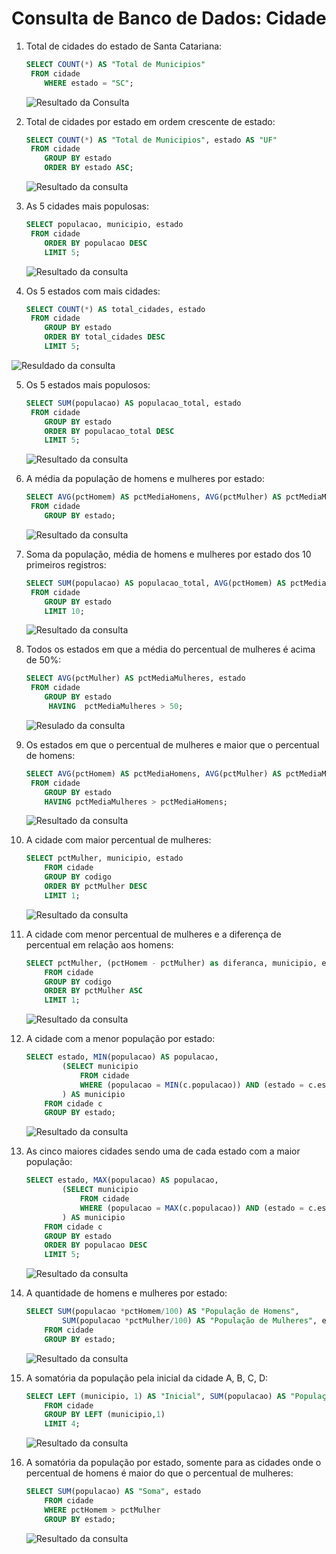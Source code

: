 # Consulta de Banco de Dados: Cidade

1. Total de cidades do estado de Santa Catariana:

   ```sql
   SELECT COUNT(*) AS "Total de Municipios"
   	FROM cidade
       WHERE estado = "SC";
   ```

   ![Resultado da Consulta](/home/daniloquirino/Imagens/ScreenShots/screenshot_2022-08-09_15-16-18.png)

2. Total de cidades por estado em ordem crescente de estado:

   ```sql
   SELECT COUNT(*) AS "Total de Municipios", estado AS "UF"
   	FROM cidade
       GROUP BY estado
       ORDER BY estado ASC;
   ```
   
   ![Resultado da consulta](/home/daniloquirino/Imagens/ScreenShots/screenshot_2022-08-09_15-21-12.png)

3. As 5 cidades mais populosas:

   ```sql
   SELECT populacao, municipio, estado
   	FROM cidade
       ORDER BY populacao DESC
       LIMIT 5;
   ```

   ![Resultado da consulta](/home/daniloquirino/Imagens/ScreenShots/screenshot_2022-08-09_15-25-59.png)

4. Os 5 estados com mais cidades:

   ```sql
   SELECT COUNT(*) AS total_cidades, estado
   	FROM cidade
       GROUP BY estado
       ORDER BY total_cidades DESC
       LIMIT 5;
   ```
   

![Resuldado da consulta](/home/daniloquirino/Imagens/ScreenShots/screenshot_2022-08-09_15-29-43.png)

5. Os 5 estados mais populosos:

   ```sql
   SELECT SUM(populacao) AS populacao_total, estado
   	FROM cidade
       GROUP BY estado
       ORDER BY populacao_total DESC
       LIMIT 5;
   ```

   ![Resultado da consulta](/home/daniloquirino/Imagens/ScreenShots/screenshot_2022-08-09_15-32-11.png)

6. A média da população de homens e mulheres por estado:

   ```sql
   SELECT AVG(pctHomem) AS pctMediaHomens, AVG(pctMulher) AS pctMediaMulheres, estado
   	FROM cidade
       GROUP BY estado;
   ```

   ![Resultado da consulta](/home/daniloquirino/Imagens/ScreenShots/screenshot_2022-08-09_16-19-56.png)

7. Soma da população, média de homens e mulheres por estado dos 10 primeiros registros:

   ```sql
   SELECT SUM(populacao) AS populacao_total, AVG(pctHomem) AS pctMediaHomens, AVG(pctMulher) AS pctMediaMulheres, estado
   	FROM cidade
       GROUP BY estado
       LIMIT 10;
   ```

   ![Resultado da consulta](/home/daniloquirino/Imagens/ScreenShots/screenshot_2022-08-09_16-18-53.png)

8. Todos os estados em que a média do percentual de mulheres é acima de 50%:

   ```sql
   SELECT AVG(pctMulher) AS pctMediaMulheres, estado
   	FROM cidade
       GROUP BY estado
   		HAVING  pctMediaMulheres > 50;
   ```

   ![Resulado da consulta](/home/daniloquirino/Imagens/ScreenShots/screenshot_2022-08-09_16-17-42.png)

9. Os estados em que o percentual de mulheres e maior que o percentual de homens:

   ```sql
   SELECT AVG(pctHomem) AS pctMediaHomens, AVG(pctMulher) AS pctMediaMulheres, estado
   	FROM cidade
       GROUP BY estado
       HAVING pctMediaMulheres > pctMediaHomens;
   ```

   ![Resultado da consulta](/home/daniloquirino/Imagens/ScreenShots/screenshot_2022-08-09_16-23-38.png)

10. A cidade com maior percentual de mulheres:

    ```sql
    SELECT pctMulher, municipio, estado
    	FROM cidade
        GROUP BY codigo
        ORDER BY pctMulher DESC
        LIMIT 1;
    ```

    ![Resultado da consulta](/home/daniloquirino/Imagens/ScreenShots/screenshot_2022-08-11_22-06-27.png)

11. A cidade com menor percentual de mulheres e a diferença de percentual em relação aos homens:

    ```sql
    SELECT pctMulher, (pctHomem - pctMulher) as diferanca, municipio, estado
    	FROM cidade
        GROUP BY codigo
        ORDER BY pctMulher ASC
        LIMIT 1;
    ```

    ![Resultado da consulta](/home/daniloquirino/Imagens/ScreenShots/screenshot_2022-08-11_22-08-37.png)

12. A cidade com a menor população por estado:

    ```sql
    SELECT estado, MIN(populacao) AS populacao, 
    		(SELECT municipio
    			FROM cidade
                WHERE (populacao = MIN(c.populacao)) AND (estado = c.estado)
    		) AS municipio
        FROM cidade c
        GROUP BY estado;
    ```

    ![Resultado da consulta](/home/daniloquirino/Imagens/ScreenShots/screenshot_2022-08-11_22-14-55.png)

13. As cinco maiores cidades sendo uma de cada estado com a maior população:

    ```sql
    SELECT estado, MAX(populacao) AS populacao, 
    		(SELECT municipio
    			FROM cidade
                WHERE (populacao = MAX(c.populacao)) AND (estado = c.estado)
    		) AS municipio
        FROM cidade c
        GROUP BY estado
        ORDER BY populacao DESC
        LIMIT 5;
    ```

    ![Resultado da consulta](/home/daniloquirino/Imagens/ScreenShots/screenshot_2022-08-11_22-19-13.png)

14. A quantidade de homens e mulheres por estado:

    ```sql
    SELECT SUM(populacao *pctHomem/100) AS "População de Homens",
    		SUM(populacao *pctMulher/100) AS "População de Mulheres", estado
    	FROM cidade
        GROUP BY estado;
    ```

    ![Resultado da consulta](/home/daniloquirino/Imagens/ScreenShots/screenshot_2022-08-11_22-21-15.png)

15. A somatória da população pela inicial da cidade A, B, C, D:

    ```sql
    SELECT LEFT (municipio, 1) AS "Inicial", SUM(populacao) AS "População Total"
    	FROM cidade
    	GROUP BY LEFT (municipio,1)
        LIMIT 4;
    ```

    ![Resultado da consulta](/home/daniloquirino/Imagens/ScreenShots/screenshot_2022-08-11_22-24-07.png)

16. A somatória da população por estado, somente para as cidades onde o percentual de homens é maior do que o percentual de mulheres:

    ```sql
    SELECT SUM(populacao) AS "Soma", estado 
    	FROM cidade
        WHERE pctHomem > pctMulher
        GROUP BY estado;
    ```
    
    ![Resultado da consulta](/home/daniloquirino/Imagens/ScreenShots/screenshot_2022-08-11_22-25-49.png)